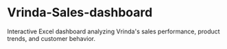 # Vrinda-Sales-dashboard
Interactive Excel dashboard analyzing Vrinda's sales performance, product trends, and customer behavior.
